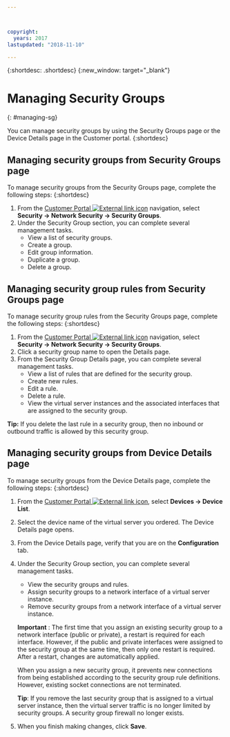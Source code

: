 ```yaml
---



copyright:
  years: 2017
lastupdated: "2018-11-10"

---
```


{:shortdesc: .shortdesc}
{:new_window: target="_blank"}

# Managing Security Groups
{: #managing-sg}

You can manage security groups by using the Security Groups page or the Device Details page in the Customer portal.
{:shortdesc}

## Managing security groups from Security Groups page

To manage security groups from the Security Groups page, complete the following steps:
{:shortdesc}

1. From the [Customer Portal ![External link icon](../../icons/launch-glyph.svg "External link icon")](https://control.softlayer.com/) navigation, select **Security -> Network Security -> Security Groups**.
2. Under the Security Group section, you can complete several management tasks.
     * View a list of security groups.
     * Create a group.
     * Edit group information.
     * Duplicate a group.
     * Delete a group.
     
## Managing security group rules from Security Groups page

To manage security group rules from the Security Groups page, complete the following steps:
{:shortdesc}

1. From the [Customer Portal ![External link icon](../../icons/launch-glyph.svg "External link icon")](https://control.softlayer.com/) navigation, select **Security -> Network Security -> Security Groups**.
2. Click a security group name to open the Details page.
3. From the Security Group Details page, you can complete several management tasks.
     * View a list of rules that are defined for the security group.
     * Create new rules.
     * Edit a rule.
     * Delete a rule.
     * View the virtual server instances and the associated interfaces that are assigned to the security group.
     
**Tip:** If you delete the last rule in a security group, then no inbound or outbound traffic is allowed by this security group.
     
## Managing security groups from Device Details page

To manage security groups from the Device Details page, complete the following steps:
{:shortdesc}

1. From the [Customer Portal ![External link icon](../../icons/launch-glyph.svg "External link icon")](https://control.softlayer.com/), select **Devices -> Device List**.
2. Select the device name of the virtual server you ordered. The Device Details page opens.
3. From the Device Details page, verify that you are on the **Configuration** tab.
4. Under the Security Group section, you can complete several management tasks.
     * View the security groups and rules.
     * Assign security groups to a network interface of a virtual server instance.
     * Remove security groups from a network interface of a virtual server instance.
     
     **Important** : The first time that you assign an existing security group to a network interface (public or private), a restart is required for each interface.  However, if the public and private interfaces were assigned to the security group at the same time, then only one restart is required.  After a restart, changes are automatically applied.
     
     When you assign a new security group, it prevents new connections from being established according to the security group rule definitions. However, existing socket connections are not terminated.

     **Tip**: If you remove the last security group that is assigned to a virtual server instance, then the virtual server traffic is no longer limited by security groups. A security group firewall no longer exists.
     
6. When you finish making changes, click **Save**.